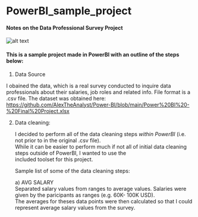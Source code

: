 # PowerBI_sample_project
#### Notes on the Data Professional Survey Project

![alt text](https://github.com/ssoehdata/PowerBI_examples/blob/main/DataProfessionalsSurvey/jpg/DataProfSurvey.jpg)


#### This is a sample project made in PowerBI with an outline of the steps below:
1) Data Source
   
  I obained the data, which is a real survey conducted to inquire data professionals about their salaries, job roles
  and related info. File format is a .csv file.
  The dataset was obtained here: 
  https://github.com/AlexTheAnalyst/Power-BI/blob/main/Power%20BI%20-%20Final%20Project.xlsx 

2) <d>Data cleaning:</d>
  
   I decided to perform all of the data cleaning steps _within PowerBI_ (i.e. not prior to in the original .csv file). <br>
   While it can be easier to perform much if not all of initial data cleaning steps outside of PowerBI, I wanted to use the<br>
   included toolset for this project.

   Sample list of some of the data cleaning steps:
   
   a) AVG SALARY<br>
   <d>Separated salary values from ranges to average values. Salaries were
   given by the paricipants as ranges (e.g. 60K- 100K USD).<br>The averages for theses data points were
   then calculated so that I could represent average salary values from the survey.</d>
   



